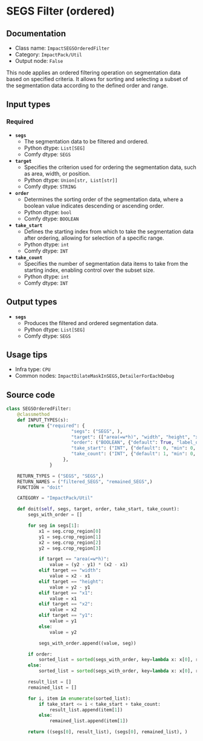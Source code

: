 # SEGS Filter (ordered)
## Documentation
- Class name: `ImpactSEGSOrderedFilter`
- Category: `ImpactPack/Util`
- Output node: `False`

This node applies an ordered filtering operation on segmentation data based on specified criteria. It allows for sorting and selecting a subset of the segmentation data according to the defined order and range.
## Input types
### Required
- **`segs`**
    - The segmentation data to be filtered and ordered.
    - Python dtype: `List[SEG]`
    - Comfy dtype: `SEGS`
- **`target`**
    - Specifies the criterion used for ordering the segmentation data, such as area, width, or position.
    - Python dtype: `Union[str, List[str]]`
    - Comfy dtype: `STRING`
- **`order`**
    - Determines the sorting order of the segmentation data, where a boolean value indicates descending or ascending order.
    - Python dtype: `bool`
    - Comfy dtype: `BOOLEAN`
- **`take_start`**
    - Defines the starting index from which to take the segmentation data after ordering, allowing for selection of a specific range.
    - Python dtype: `int`
    - Comfy dtype: `INT`
- **`take_count`**
    - Specifies the number of segmentation data items to take from the starting index, enabling control over the subset size.
    - Python dtype: `int`
    - Comfy dtype: `INT`
## Output types
- **`segs`**
    - Produces the filtered and ordered segmentation data.
    - Python dtype: `List[SEG]`
    - Comfy dtype: `SEGS`
## Usage tips
- Infra type: `CPU`
- Common nodes: `ImpactDilateMaskInSEGS,DetailerForEachDebug`


## Source code
```python
class SEGSOrderedFilter:
    @classmethod
    def INPUT_TYPES(s):
        return {"required": {
                        "segs": ("SEGS", ),
                        "target": (["area(=w*h)", "width", "height", "x1", "y1", "x2", "y2"],),
                        "order": ("BOOLEAN", {"default": True, "label_on": "descending", "label_off": "ascending"}),
                        "take_start": ("INT", {"default": 0, "min": 0, "max": sys.maxsize, "step": 1}),
                        "take_count": ("INT", {"default": 1, "min": 0, "max": sys.maxsize, "step": 1}),
                     },
                }

    RETURN_TYPES = ("SEGS", "SEGS",)
    RETURN_NAMES = ("filtered_SEGS", "remained_SEGS",)
    FUNCTION = "doit"

    CATEGORY = "ImpactPack/Util"

    def doit(self, segs, target, order, take_start, take_count):
        segs_with_order = []

        for seg in segs[1]:
            x1 = seg.crop_region[0]
            y1 = seg.crop_region[1]
            x2 = seg.crop_region[2]
            y2 = seg.crop_region[3]

            if target == "area(=w*h)":
                value = (y2 - y1) * (x2 - x1)
            elif target == "width":
                value = x2 - x1
            elif target == "height":
                value = y2 - y1
            elif target == "x1":
                value = x1
            elif target == "x2":
                value = x2
            elif target == "y1":
                value = y1
            else:
                value = y2

            segs_with_order.append((value, seg))

        if order:
            sorted_list = sorted(segs_with_order, key=lambda x: x[0], reverse=True)
        else:
            sorted_list = sorted(segs_with_order, key=lambda x: x[0], reverse=False)

        result_list = []
        remained_list = []

        for i, item in enumerate(sorted_list):
            if take_start <= i < take_start + take_count:
                result_list.append(item[1])
            else:
                remained_list.append(item[1])

        return ((segs[0], result_list), (segs[0], remained_list), )

```
